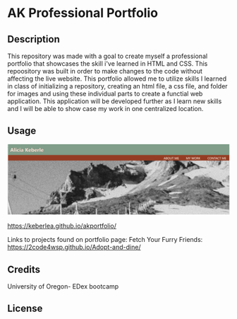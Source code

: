 # AK Professional Portfolio

## Description

This repository was made with a goal to create myself a professional portfolio that showcases the skill i've learned in HTML and CSS. This repoository was built in order to make changes to the code without affecting the live website. This portfolio allowed me to utilize skills I learned in class of initializing a repository, creating an html file, a css file, and folder for images and using these individual parts to create a functial web application. This application will be developed further as I learn new skills and I will be able to show case my work in one centralized location.


## Usage

![screenshot](Assets/images/currentproject.PNG)

https://keberlea.github.io/akportfolio/


Links to projects found on portfolio page:
Fetch Your Furry Friends: https://2code4wsp.github.io/Adopt-and-dine/

## Credits

University of Oregon- EDex bootcamp

## License